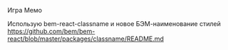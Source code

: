 Игра Мемо

Использую bem-react-classname и новое БЭМ-наименование стилей
https://github.com/bem/bem-react/blob/master/packages/classname/README.md